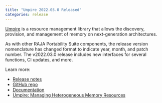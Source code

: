```yaml
---
title: "Umpire 2022.03.0 Released"
categories: release
---
```


[Umpire](https://github.com/LLNL/Umpire) is a resource management library that allows the discovery, provision, and management of memory on next-generation architectures.

As with other RAJA Portability Suite components, the release version nomenclature has changed format to indicate year, month, and patch number. The v2022.03.0 release includes new interfaces for several functions, CI updates, and more.

Learn more:
- [Release notes](https://github.com/LLNL/Umpire/releases/tag/v2022.03.0)
- [GitHub repo](https://github.com/LLNL/Umpire)
- [Documentation](https://umpire.readthedocs.io/en/latest/)
- [Umpire: Managing Heterogeneous Memory Resources](https://computing.llnl.gov/projects/umpire)
